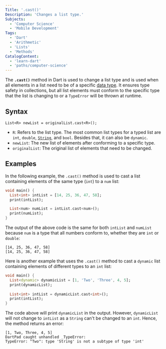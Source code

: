 ```yaml
---
Title: '.cast()'
Description: 'Changes a list type.'
Subjects:
  - 'Computer Science'
  - 'Mobile Development'
Tags:
  - 'Dart'
  - 'Arithmetic'
  - 'Lists'
  - 'Methods'
CatalogContent:
  - 'learn-dart'
  - 'paths/computer-science'
---
```


The **`.cast()`** method in Dart is used to change a list type and is used when all elements in a list need to be of a specific [data type](https://www.codecademy.com/resources/docs/dart/data-types). It ensures type safety in collections, but all list elements must conform to the specific type that the list is changing to or a `TypeError` will be thrown at runtime.

## Syntax

```pseudo
List<R> newList = originalList.cast<R>();
```

- `R`: Refers to the list type. The most common list types for a typed list are `int`, `double`, [`String`](https://www.codecademy.com/resources/docs/dart/strings), and `bool`. Besides that, it can also be `dynamic`.
- `newList`: The new list of elements after conforming to a specific type.
- `originalList`: The original list of elements that need to be changed.

## Examples

In the following example, the `.cast()` method is used to cast a list containing elements of the same type (`int`) to a `num` list:

```dart
void main() {
  List<int> intList = [14, 25, 36, 47, 58];
  print(intList);

  List<num> numList = intList.cast<num>();
  print(numList);
}
```

The output of the above code is the same for both `intList` and `numList` because `num` is a type that all numbers conform to, whether they are `int` or `double`:

```shell
[14, 25, 36, 47, 58]
[14, 25, 36, 47, 58]
```

Here is another example that uses the `.cast()` method to cast a `dynamic` list containing elements of different types to an `int` list:

```dart
void main() {
  List<dynamic> dynamicList = [1, 'Two', 'Three', 4, 5];
  print(dynamicList);
  
  List<int> intList = dynamicList.cast<int>();
  print(intList);
}
```

The code above will print `dynamicList` in the output. However, `dynamicList` will not change to `intList` as a `String` can't be changed to an `int`. Hence, the method returns an error:

```shell
[1, Two, Three, 4, 5]
DartPad caught unhandled _TypeError:
TypeError: "Two": type 'String' is not a subtype of type 'int'
```